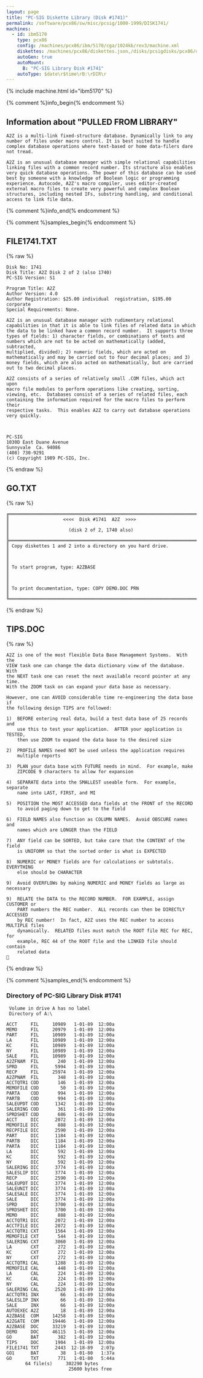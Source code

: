 ```yaml
---
layout: page
title: "PC-SIG Diskette Library (Disk #1741)"
permalink: /software/pcx86/sw/misc/pcsig/1000-1999/DISK1741/
machines:
  - id: ibm5170
    type: pcx86
    config: /machines/pcx86/ibm/5170/cga/1024kb/rev3/machine.xml
    diskettes: /machines/pcx86/diskettes.json,/disks/pcsigdisks/pcx86/diskettes.json
    autoGen: true
    autoMount:
      B: "PC-SIG Library Disk #1741"
    autoType: $date\r$time\rB:\rDIR\r
---
```


{% include machine.html id="ibm5170" %}

{% comment %}info_begin{% endcomment %}

## Information about "PULLED FROM LIBRARY"

    A2Z is a multi-link fixed-structure database. Dynamically link to any
    number of files under macro control. It is best suited to handle
    complex database operations where text-based or home data-filers dare
    not tread.
    
    A2Z is an unusual database manager with simple relational capabilities
    linking files with a common record number. Its structure also enables
    very quick database operations. The power of this database can be used
    best by someone with a knowledge of Boolean logic or programming
    experience. Autocode, A2Z's macro compiler, uses editor-created
    external macro files to create very powerful and complex Boolean
    structures, including nested IFs, substring handling, and conditional
    access to link file data.
{% comment %}info_end{% endcomment %}

{% comment %}samples_begin{% endcomment %}

## FILE1741.TXT

{% raw %}
```
Disk No: 1741                                                           
Disk Title: A2Z Disk 2 of 2 (also 1740)                                 
PC-SIG Version: S1                                                      
                                                                        
Program Title: A2Z                                                      
Author Version: 4.0                                                     
Author Registration: $25.00 individual  registration, $195.00 corporate 
Special Requirements: None.                                             
                                                                        
A2Z is an unusual database manager with rudimentary relational          
capabilities in that it is able to link files of related data in which  
the data to be linked have a common record number.  It supports three   
types of fields: 1) character fields, or combinations of texts and      
numbers which are not to be acted on mathematically (added, subtracted, 
multiplied, divided); 2) numeric fields, which are acted on             
mathematically and may be carried out to four decimal places; and 3)    
money fields, which are also acted on mathematically, but are carried   
out to two decimal places.                                              
                                                                        
A2Z consists of a series of relatively small .COM files, which act upon 
macro file modules to perform operations like creating, sorting,        
viewing, etc.  Databases consist of a series of related files, each     
containing the information required for the macro files to perform their
respective tasks.  This enables A2Z to carry out database operations    
very quickly.                                                           
                                                                        
                                                                        
                                                                        
PC-SIG                                                                  
1030D East Duane Avenue                                                 
Sunnyvale  Ca. 94086                                                    
(408) 730-9291                                                          
(c) Copyright 1989 PC-SIG, Inc.                                         
```
{% endraw %}

## GO.TXT

{% raw %}
```
╔═════════════════════════════════════════════════════════════════════════╗
║                    <<<<  Disk #1741  A2Z  >>>>                          ║
║                      (disk 2 of 2, 1740 also)                           ║
╠═════════════════════════════════════════════════════════════════════════╣
║ Copy diskettes 1 and 2 into a directory on you hard drive.              ║
║                                                                         ║
║ To start program, type: A2ZBASE                                         ║
║                                                                         ║
║ To print documentation, type: COPY DEMO.DOC PRN                         ║
╚═════════════════════════════════════════════════════════════════════════╝
```
{% endraw %}

## TIPS.DOC

{% raw %}
```
A2Z is one of the most flexible Data Base Management Systems.  With the
VIEW task one can change the data dictionary view of the database.  With
the NEXT task one can reset the next available record pointer at any time.
With the ZOOM task on can expand your data base as necessary.

However, one can AVOID considerable time re-engineering the data base if
the following design TIPS are followed:

1)  BEFORE entering real data, build a test data base of 25 records and
    use this to test your application.  AFTER your application is TESTED,
    then use ZOOM to expand the data base to the desired size

2)  PROFILE NAMES need NOT be used unless the application requires
    multiple reports

3)  PLAN your data base with FUTURE needs in mind.  For example, make
    ZIPCODE 9 characters to allow for expansion

4)  SEPARATE data into the SMALLEST useable form.  For example, separate
    name into LAST, FIRST, and MI

5)  POSITION the MOST ACCESSED data fields at the FRONT of the RECORD
    to avoid paging down to get to the field

6)  FIELD NAMES also function as COLUMN NAMES.  Avoid OBSCURE names and
    names which are LONGER than the FIELD

7)  ANY field can be SORTED, but take care that the CONTENT of the field
    is UNIFORM so that the sorted order is what is EXPECTED

8)  NUMERIC or MONEY fields are for calculations or subtotals.  EVERYTHING
    else should be CHARACTER

9)  Avoid OVERFLOWs by making NUMERIC and MONEY fields as large as necessary

9)  RELATE the DATA to the RECORD NUMBER.  FOR EXAMPLE, assign CUSTOMER or
    PART numbers the REC number.  ALL records can then be DIRECTLY ACCESSED
    by REC number!  In fact, A2Z uses the REC number to access MULTIPLE files
    dynamically.  RELATED files must match the ROOT file REC for REC, for
    example, REC 44 of the ROOT file and the LINKED file should contain
    related data

```
{% endraw %}

{% comment %}samples_end{% endcomment %}

### Directory of PC-SIG Library Disk #1741

     Volume in drive A has no label
     Directory of A:\

    ACCT     FIL     10989   1-01-89  12:00a
    MEMO     FIL     20979   1-01-89  12:00a
    PART     FIL     10989   1-01-89  12:00a
    LA       FIL     10989   1-01-89  12:00a
    KC       FIL     10989   1-01-89  12:00a
    NY       FIL     10989   1-01-89  12:00a
    SALE     FIL     10989   1-01-89  12:00a
    A2ZFNAM  FIL       240   1-01-89  12:00a
    SPRD     FIL      5994   1-01-89  12:00a
    RECP     FIL     25974   1-01-89  12:00a
    A2ZPNAM  FIL       348   1-01-89  12:00a
    ACCTQTR1 COD       146   1-01-89  12:00a
    MEMOFILE COD        50   1-01-89  12:00a
    PARTA    COD       994   1-01-89  12:00a
    PARTB    COD       994   1-01-89  12:00a
    SALEUPDT COD      1342   1-01-89  12:00a
    SALERING COD       361   1-01-89  12:00a
    SPRDSHET COD       686   1-01-89  12:00a
    ACCT     DIC      2072   1-01-89  12:00a
    MEMOFILE DIC       888   1-01-89  12:00a
    RECPFILE DIC      2590   1-01-89  12:00a
    PART     DIC      1184   1-01-89  12:00a
    PARTB    DIC      1184   1-01-89  12:00a
    PARTA    DIC      1184   1-01-89  12:00a
    LA       DIC       592   1-01-89  12:00a
    KC       DIC       592   1-01-89  12:00a
    NY       DIC       592   1-01-89  12:00a
    SALERING DIC      3774   1-01-89  12:00a
    SALESLIP DIC      3774   1-01-89  12:00a
    RECP     DIC      2590   1-01-89  12:00a
    SALEUPDT DIC      3774   1-01-89  12:00a
    SALEUNIT DIC      3774   1-01-89  12:00a
    SALESALE DIC      3774   1-01-89  12:00a
    SALE     DIC      3774   1-01-89  12:00a
    SPRD     DIC      3700   1-01-89  12:00a
    SPRDSHET DIC      3700   1-01-89  12:00a
    MEMO     DIC       888   1-01-89  12:00a
    ACCTQTR1 DIC      2072   1-01-89  12:00a
    ACCTFILE DIC      2072   1-01-89  12:00a
    ACCTQTR1 CXT      1564   1-01-89  12:00a
    MEMOFILE CXT       544   1-01-89  12:00a
    SALERING CXT      3060   1-01-89  12:00a
    LA       CXT       272   1-01-89  12:00a
    KC       CXT       272   1-01-89  12:00a
    NY       CXT       272   1-01-89  12:00a
    ACCTQTR1 CAL      1288   1-01-89  12:00a
    MEMOFILE CAL       448   1-01-89  12:00a
    LA       CAL       224   1-01-89  12:00a
    KC       CAL       224   1-01-89  12:00a
    NY       CAL       224   1-01-89  12:00a
    SALERING CAL      2520   1-01-89  12:00a
    ACCTQTR1 INX        66   1-01-89  12:00a
    SALESLIP INX        66   1-01-89  12:00a
    SALE     INX        66   1-01-89  12:00a
    AUTOEXEC A2Z        18   1-01-89  12:00a
    A2ZBASE  COM     14258   1-01-89  12:00a
    A2ZGATE  COM     19446   1-01-89  12:00a
    A2ZBASE  DOC     33219   1-01-89  12:00a
    DEMO     DOC     46115   1-01-89  12:00a
    GO       BAT       382   1-01-89  12:00a
    TIPS     DOC      1904   1-01-89  12:00a
    FILE1741 TXT      2443  12-18-89   2:07p
    GO1      BAT        38   1-01-80   1:37a
    GO       TXT       771   1-01-80   5:44a
           64 file(s)     302290 bytes
                           25600 bytes free

